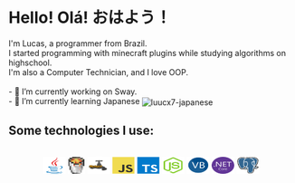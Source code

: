 # Hello! Olá! おはよう！
<div>
I'm Lucas, a programmer from Brazil.<br>
I started programming with minecraft plugins while studying algorithms on highschool.<br>
I'm also a Computer Technician, and I love OOP.<br>
<br>
- 🔭 I’m currently working on Sway.<br>
- 🌱 I’m currently learning Japanese  <img align="center" alt="luucx7-japanese" height="12" widht="13" src="https://external-content.duckduckgo.com/iu/?u=https%3A%2F%2Fwallpapercave.com%2Fwp%2Fwp3996103.jpg&f=1&nofb=1">
</div>

## Some technologies I use:
<div align="center"><br>
    <img align="center" alt="luucx7-java" height="30" width="40" src="https://raw.githubusercontent.com/devicons/devicon/2ae2a900d2f041da66e950e4d48052658d850630/icons/java/java-original.svg">
    <img align="center" alt="luucx7-craftbukit" height="30" width="30" src="https://github.com/Luucx7/Luucx7/blob/main/icons/bukkit_icon.png?raw=true">
    <img align="center" alt="luucx7-spigotmc" height="30" width="40" src="https://github.com/Luucx7/Luucx7/blob/main/icons/spigot-icon.png?raw=true">
    <img align="center" alt="luucx7-javascript" height="30" width="40" src="https://raw.githubusercontent.com/devicons/devicon/2ae2a900d2f041da66e950e4d48052658d850630/icons/javascript/javascript-original.svg">
    <img align="center" alt="luucx7-typescript" height="30" width="40" src="https://raw.githubusercontent.com/devicons/devicon/2ae2a900d2f041da66e950e4d48052658d850630/icons/typescript/typescript-original.svg">
    <img align="center" alt="luucx7-nodejs" height="30" width="40" src="https://raw.githubusercontent.com/devicons/devicon/2ae2a900d2f041da66e950e4d48052658d850630/icons/nodejs/nodejs-original.svg">
    <img align="center" alt="luucx7-visualbasic" height="30" width="40" src="https://raw.githubusercontent.com/Luucx7/Luucx7/8aa936bf53223afc0298bff5a6ed8bc60c793ec9/icons/vbnet-1.svg">
    <img align="center" alt="luucx7-dotnetcore" height="30" width="40" src="https://raw.githubusercontent.com/devicons/devicon/2ae2a900d2f041da66e950e4d48052658d850630/icons/dotnetcore/dotnetcore-original.svg">
    <img align="center" alt="luucx7-postgresql" height="30" width="40" src="https://raw.githubusercontent.com/devicons/devicon/2ae2a900d2f041da66e950e4d48052658d850630/icons/postgresql/postgresql-original.svg">
</div>
